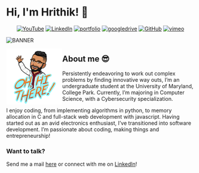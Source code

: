 # Hi, I'm Hrithik! 👋

<p align="center">
	<a href="https://www.youtube.com/user/MrHrithik7"><img src="https://img.shields.io/badge/YouTube--_.svg?color=515151&style=flat&logo=youtube" alt="YouTube"></a>
	<a href="https://www.linkedin.com/in/bansalhrithik07/"><img src="https://img.shields.io/badge/LinkedIn--_.svg?color=515151&style=flat&logo=linkedin" alt="LinkedIn"></a>
	<a href="https://hrithikbansal.com/"><img src="https://img.shields.io/badge/Portfolio--_.svg?color=515151&style=flat&logo=internet-archive" alt="portfolio"></a>
	<a href="https://drive.google.com/drive/folders/14Y7fiineyT5atByyG8TgxPuxkhCTzcxt?usp=sharing"><img src="https://img.shields.io/badge/Resume--_.svg?color=515151&style=flat&logo=google-drive" alt="googledrive"></a>
	<a href="https://github.com/lasnab"><img src="https://img.shields.io/badge/GitHub--_.svg?color=515151&style=flat&logo=github" alt="GitHub"></a>
	<a href="https://vimeo.com/bansalhrithik"><img src="https://img.shields.io/badge/Vimeo--_.svg?color=515151&style=flat&logo=vimeo" alt="vimeo"></a>
</p>

![BANNER](https://github.com/lasnab/lasnab/blob/master/img/f_banner.gif)

<a href="https://hrithikbansal.com/"><img align="left" width="150" height="150" src="https://github.com/lasnab/lasnab/blob/master/img/hi.png?"></a>
## About me :sunglasses:
Persistently endeavoring to work out complex problems by finding innovative way outs, I’m an undergraduate student at the University of Maryland, College Park. Currently, I’m majoring in Computer Science, with a Cybersecurity specialization. 

I enjoy coding, from implementing algorithms in python, to memory allocation in C and full-stack web development with javascript. Having started out as an avid electronics enthusiast, I’ve transitioned into software development. I’m passionate about coding, making things and entrepreneurship! 

### **Want to talk?**
Send me a mail <a href="mailto:hrithikbansal70@gmail.com">here</a> or connect with me on <a href="https://www.linkedin.com/in/bansalhrithik07/">LinkedIn</a>!
